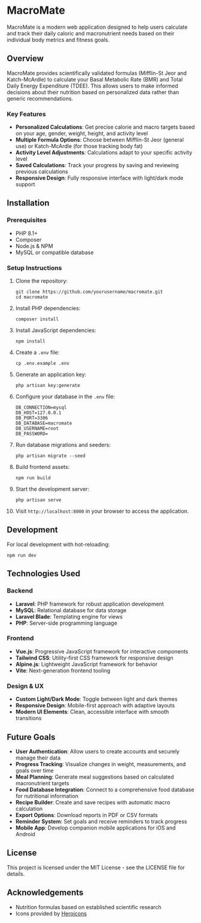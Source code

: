 # MacroMate

MacroMate is a modern web application designed to help users calculate and track their daily caloric and macronutrient needs based on their individual body metrics and fitness goals.

## Overview

MacroMate provides scientifically validated formulas (Mifflin-St Jeor and Katch-McArdle) to calculate your Basal Metabolic Rate (BMR) and Total Daily Energy Expenditure (TDEE). This allows users to make informed decisions about their nutrition based on personalized data rather than generic recommendations.

### Key Features

- **Personalized Calculations**: Get precise calorie and macro targets based on your age, gender, weight, height, and activity level
- **Multiple Formula Options**: Choose between Mifflin-St Jeor (general use) or Katch-McArdle (for those tracking body fat)
- **Activity Level Adjustments**: Calculations adapt to your specific activity level
- **Saved Calculations**: Track your progress by saving and reviewing previous calculations
- **Responsive Design**: Fully responsive interface with light/dark mode support

## Installation

### Prerequisites

- PHP 8.1+
- Composer
- Node.js & NPM
- MySQL or compatible database

### Setup Instructions

1. Clone the repository:
   ```
   git clone https://github.com/yourusername/macromate.git
   cd macromate
   ```

2. Install PHP dependencies:
   ```
   composer install
   ```

3. Install JavaScript dependencies:
   ```
   npm install
   ```

4. Create a `.env` file:
   ```
   cp .env.example .env
   ```

5. Generate an application key:
   ```
   php artisan key:generate
   ```

6. Configure your database in the `.env` file:
   ```
   DB_CONNECTION=mysql
   DB_HOST=127.0.0.1
   DB_PORT=3306
   DB_DATABASE=macromate
   DB_USERNAME=root
   DB_PASSWORD=
   ```

7. Run database migrations and seeders:
   ```
   php artisan migrate --seed
   ```

8. Build frontend assets:
   ```
   npm run build
   ```

9. Start the development server:
   ```
   php artisan serve
   ```

10. Visit `http://localhost:8000` in your browser to access the application.

## Development

For local development with hot-reloading:

```
npm run dev
```

## Technologies Used

### Backend
- **Laravel**: PHP framework for robust application development
- **MySQL**: Relational database for data storage
- **Laravel Blade**: Templating engine for views
- **PHP**: Server-side programming language

### Frontend
- **Vue.js**: Progressive JavaScript framework for interactive components
- **Tailwind CSS**: Utility-first CSS framework for responsive design
- **Alpine.js**: Lightweight JavaScript framework for behavior
- **Vite**: Next-generation frontend tooling

### Design & UX
- **Custom Light/Dark Mode**: Toggle between light and dark themes
- **Responsive Design**: Mobile-first approach with adaptive layouts
- **Modern UI Elements**: Clean, accessible interface with smooth transitions

## Future Goals

- **User Authentication**: Allow users to create accounts and securely manage their data
- **Progress Tracking**: Visualize changes in weight, measurements, and goals over time
- **Meal Planning**: Generate meal suggestions based on calculated macronutrient targets
- **Food Database Integration**: Connect to a comprehensive food database for nutritional information
- **Recipe Builder**: Create and save recipes with automatic macro calculation
- **Export Options**: Download reports in PDF or CSV formats
- **Reminder System**: Set goals and receive reminders to track progress
- **Mobile App**: Develop companion mobile applications for iOS and Android

## License

This project is licensed under the MIT License - see the LICENSE file for details.

## Acknowledgements

- Nutrition formulas based on established scientific research
- Icons provided by [Heroicons](https://heroicons.com/)
